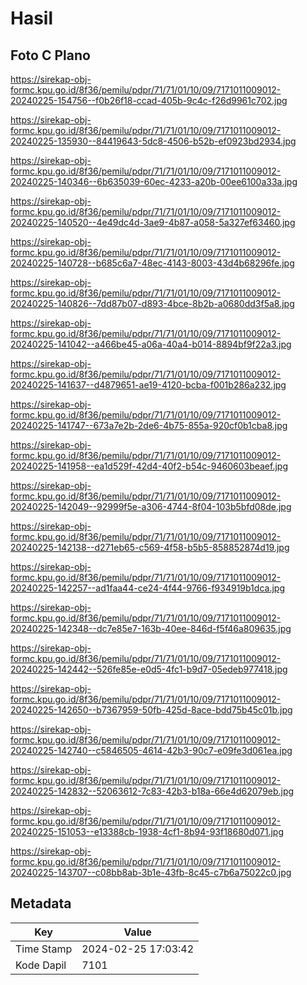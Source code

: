# Hasil

## Foto C Plano

https://sirekap-obj-formc.kpu.go.id/8f36/pemilu/pdpr/71/71/01/10/09/7171011009012-20240225-154756--f0b26f18-ccad-405b-9c4c-f26d9961c702.jpg

https://sirekap-obj-formc.kpu.go.id/8f36/pemilu/pdpr/71/71/01/10/09/7171011009012-20240225-135930--84419643-5dc8-4506-b52b-ef0923bd2934.jpg

https://sirekap-obj-formc.kpu.go.id/8f36/pemilu/pdpr/71/71/01/10/09/7171011009012-20240225-140346--6b635039-60ec-4233-a20b-00ee6100a33a.jpg

https://sirekap-obj-formc.kpu.go.id/8f36/pemilu/pdpr/71/71/01/10/09/7171011009012-20240225-140520--4e49dc4d-3ae9-4b87-a058-5a327ef63460.jpg

https://sirekap-obj-formc.kpu.go.id/8f36/pemilu/pdpr/71/71/01/10/09/7171011009012-20240225-140728--b685c6a7-48ec-4143-8003-43d4b68296fe.jpg

https://sirekap-obj-formc.kpu.go.id/8f36/pemilu/pdpr/71/71/01/10/09/7171011009012-20240225-140826--7dd87b07-d893-4bce-8b2b-a0680dd3f5a8.jpg

https://sirekap-obj-formc.kpu.go.id/8f36/pemilu/pdpr/71/71/01/10/09/7171011009012-20240225-141042--a466be45-a06a-40a4-b014-8894bf9f22a3.jpg

https://sirekap-obj-formc.kpu.go.id/8f36/pemilu/pdpr/71/71/01/10/09/7171011009012-20240225-141637--d4879651-ae19-4120-bcba-f001b286a232.jpg

https://sirekap-obj-formc.kpu.go.id/8f36/pemilu/pdpr/71/71/01/10/09/7171011009012-20240225-141747--673a7e2b-2de6-4b75-855a-920cf0b1cba8.jpg

https://sirekap-obj-formc.kpu.go.id/8f36/pemilu/pdpr/71/71/01/10/09/7171011009012-20240225-141958--ea1d529f-42d4-40f2-b54c-9460603beaef.jpg

https://sirekap-obj-formc.kpu.go.id/8f36/pemilu/pdpr/71/71/01/10/09/7171011009012-20240225-142049--92999f5e-a306-4744-8f04-103b5bfd08de.jpg

https://sirekap-obj-formc.kpu.go.id/8f36/pemilu/pdpr/71/71/01/10/09/7171011009012-20240225-142138--d271eb65-c569-4f58-b5b5-858852874d19.jpg

https://sirekap-obj-formc.kpu.go.id/8f36/pemilu/pdpr/71/71/01/10/09/7171011009012-20240225-142257--ad1faa44-ce24-4f44-9766-f934919b1dca.jpg

https://sirekap-obj-formc.kpu.go.id/8f36/pemilu/pdpr/71/71/01/10/09/7171011009012-20240225-142348--dc7e85e7-163b-40ee-846d-f5f46a809635.jpg

https://sirekap-obj-formc.kpu.go.id/8f36/pemilu/pdpr/71/71/01/10/09/7171011009012-20240225-142442--526fe85e-e0d5-4fc1-b9d7-05edeb977418.jpg

https://sirekap-obj-formc.kpu.go.id/8f36/pemilu/pdpr/71/71/01/10/09/7171011009012-20240225-142650--b7367959-50fb-425d-8ace-bdd75b45c01b.jpg

https://sirekap-obj-formc.kpu.go.id/8f36/pemilu/pdpr/71/71/01/10/09/7171011009012-20240225-142740--c5846505-4614-42b3-90c7-e09fe3d061ea.jpg

https://sirekap-obj-formc.kpu.go.id/8f36/pemilu/pdpr/71/71/01/10/09/7171011009012-20240225-142832--52063612-7c83-42b3-b18a-66e4d62079eb.jpg

https://sirekap-obj-formc.kpu.go.id/8f36/pemilu/pdpr/71/71/01/10/09/7171011009012-20240225-151053--e13388cb-1938-4cf1-8b94-93f18680d071.jpg

https://sirekap-obj-formc.kpu.go.id/8f36/pemilu/pdpr/71/71/01/10/09/7171011009012-20240225-143707--c08bb8ab-3b1e-43fb-8c45-c7b6a75022c0.jpg


## Metadata

| Key        | Value               |
| ---------- | ------------------- |
| Time Stamp | 2024-02-25 17:03:42 |
| Kode Dapil | 7101                |



